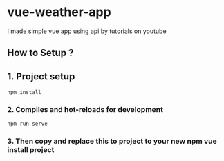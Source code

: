 # vue-weather-app
I made simple vue app using api by tutorials on youtube
## How to Setup ? 
## 1. Project setup
```
npm install
```

### 2. Compiles and hot-reloads for development
```
npm run serve
```

### 3. Then copy and replace this to project to your new npm vue install project
